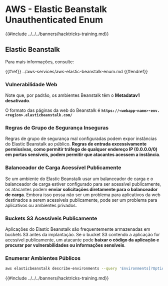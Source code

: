 # AWS - Elastic Beanstalk Unauthenticated Enum

{{#include ../../../banners/hacktricks-training.md}}

## Elastic Beanstalk

Para mais informações, consulte:

{{#ref}}
../aws-services/aws-elastic-beanstalk-enum.md
{{#endref}}

### Vulnerabilidade Web

Note que, por padrão, os ambientes Beanstalk têm o **Metadatav1 desativado**.

O formato das páginas da web do Beanstalk é **`https://<webapp-name>-env.<region>.elasticbeanstalk.com/`**

### Regras de Grupo de Segurança Inseguras

Regras de grupo de segurança mal configuradas podem expor instâncias do Elastic Beanstalk ao público. **Regras de entrada excessivamente permissivas, como permitir tráfego de qualquer endereço IP (0.0.0.0/0) em portas sensíveis, podem permitir que atacantes acessem a instância**.

### Balanceador de Carga Acessível Publicamente

Se um ambiente do Elastic Beanstalk usar um balanceador de carga e o balanceador de carga estiver configurado para ser acessível publicamente, os atacantes podem **enviar solicitações diretamente para o balanceador de carga**. Embora isso possa não ser um problema para aplicativos da web destinados a serem acessíveis publicamente, pode ser um problema para aplicativos ou ambientes privados.

### Buckets S3 Acessíveis Publicamente

Aplicações do Elastic Beanstalk são frequentemente armazenadas em buckets S3 antes da implantação. Se o bucket S3 contendo a aplicação for acessível publicamente, um atacante pode **baixar o código da aplicação e procurar por vulnerabilidades ou informações sensíveis**.

### Enumerar Ambientes Públicos
```bash
aws elasticbeanstalk describe-environments --query 'Environments[?OptionSettings[?OptionName==`aws:elbv2:listener:80:defaultProcess` && contains(OptionValue, `redirect`)]].{EnvironmentName:EnvironmentName, ApplicationName:ApplicationName, Status:Status}' --output table
```
{{#include ../../../banners/hacktricks-training.md}}
